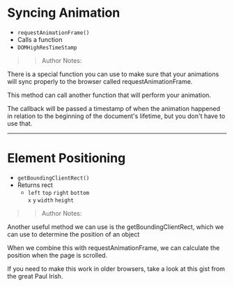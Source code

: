 # Syncing Animation

- `requestAnimationFrame()`
- Calls a function
- `DOMHighResTimeStamp`


> > Author Notes:

There is a special function you can use to make sure that your animations will sync properly to the browser called requestAnimationFrame.

This method can call another function that will perform your animation.

The callback will be passed a timestamp of when the animation happened in relation to the beginning of the document's lifetime, but you don't have to use that.

---

# Element Positioning

- `getBoundingClientRect()`
- Returns rect
  - `left` `top` `right` `bottom`<br>`x` `y` `width` `height`

> > Author Notes:

Another useful method we can use is the getBoundingClientRect, which we can use to determine the position of an object

When we combine this with requestAnimationFrame, we can calculate the position when the page is scrolled.

If you need to make this work in older browsers, take a look at this gist from the great Paul Irish.
